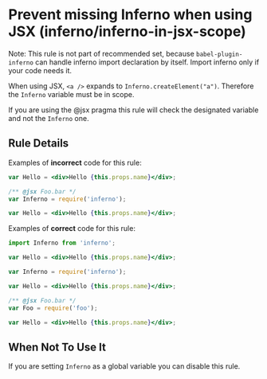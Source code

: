 # Prevent missing Inferno when using JSX (inferno/inferno-in-jsx-scope)

Note:
This rule is not part of recommended set, because `babel-plugin-inferno` can handle inferno import declaration by itself.
Import inferno only if your code needs it.

When using JSX, `<a />` expands to `Inferno.createElement("a")`. Therefore the
`Inferno` variable must be in scope.

If you are using the @jsx pragma this rule will check the designated variable and not the `Inferno` one.

## Rule Details

Examples of **incorrect** code for this rule:

```jsx
var Hello = <div>Hello {this.props.name}</div>;
```

```jsx
/** @jsx Foo.bar */
var Inferno = require('inferno');

var Hello = <div>Hello {this.props.name}</div>;
```

Examples of **correct** code for this rule:

```jsx
import Inferno from 'inferno';

var Hello = <div>Hello {this.props.name}</div>;
```

```jsx
var Inferno = require('inferno');

var Hello = <div>Hello {this.props.name}</div>;
```

```jsx
/** @jsx Foo.bar */
var Foo = require('foo');

var Hello = <div>Hello {this.props.name}</div>;
```

## When Not To Use It

If you are setting `Inferno` as a global variable you can disable this rule.
